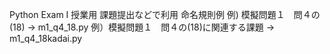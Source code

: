 Python Exam I 授業用
課題提出などで利用
命名規則例
例) 模擬問題１　問４の(18) →  m1_q4_18.py
例）模擬問題１　問４の(18)に関連する課題 →  m1_q4_18kadai.py
